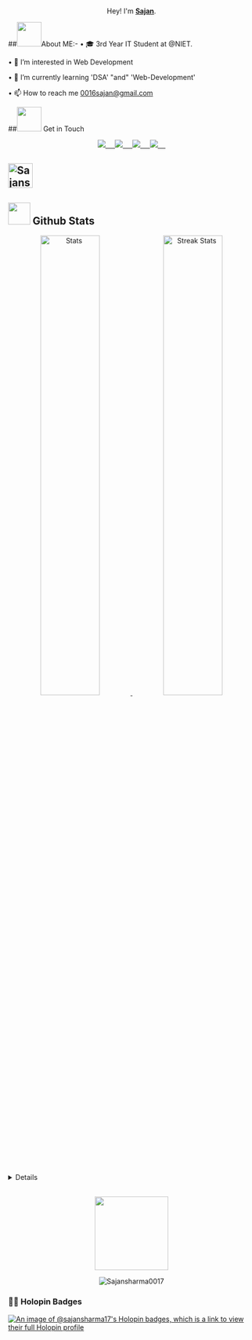 <p align="center">
  <br>
  <span>
    Hey! I'm <a rel="nofollow noopener noreferrer" target="_blank" href="https://sajansharma0017.github.io/SajanSharma-Portfolio/"><b>Sajan</b></a>.
  </span>
  <br>

##<img height="50" src="https://media.tenor.com/u56nhKZD24AAAAAj/catkiss-cat.gif"/>About ME:-
• 🎓 3rd Year IT Student at @NIET.

• 👀 I’m interested in Web Development

• 🌱 I’m currently learning 'DSA' "and" 'Web-Development'

• 📫 How to reach me 0016sajan@gmail.com



##<img height="50" src="https://media.tenor.com/uxO8UkvrXz4AAAAi/animation-cat.gif"/> Get in Touch
<p align="center"> 
<a href = "https://www.linkedin.com/in/sajan-sharma-081790218"> <img src = "https://img.shields.io/badge/-Sajansharma0017-blue?style=flat&logo=Linkedin&logoColor=white&link=https://www.linkedin.com/in/sajan-sharma-081790218" /> &nbsp; &nbsp; </a>
<a href = "https://github.com/Sajansharma0017"> <img src = "https://img.shields.io/badge/-Sajansharma0017-%23121011.svg?style=flat&logo=github&logoColor=white&link=https://github.com/Sajansharma0017/" /> &nbsp; &nbsp; </a>
<a href = "https://twitter.com"> <img src = "https://img.shields.io/badge/-Sajansharma0017-blue.svg?style=flat&logo=Twitter&logoColor=blue&logoColor=blue&link=https://twitter.com" /> &nbsp; &nbsp; </a>
<a href = "mailto:0211ite165@niet.co.in"> <img src = "https://img.shields.io/badge/0211ite165@niet.co.in-0078D4?style=flat&logo=microsoft-outlook&logoColor=white&link=mailto:0211ite165@niet.co.in" > &nbsp; &nbsp; </a>
</p>


  
## <img height="50" src="https://user-images.githubusercontent.com/74038190/225813708-98b745f2-7d22-48cf-9150-083f1b00d6c9.gif" alt="Sajansharma0017"/> 



## <img height="45" src="https://media.tenor.com/tKYbGz3wNCAAAAAi/catscafe-penguin.gif"/> Github Stats
<div align="center">
    <a href="https://github-readme-stats.vercel.app">
        <img width="49%" alt="Stats" src="https://my-stats-lemon.vercel.app/api?username=Sajansharma0017&show_icons=true&theme=tokyonight&hide_border=true"/>
    </a>
    <a href="https://github-readme-streak-stats.herokuapp.com">
        <img width="49%" alt="Streak Stats" src="https://github-readme-streak-stats.herokuapp.com/?user=Sajansharma0017&theme=tokyonight&hide_border=true"/>
    </a>
</div>

<details closed>

<p align="center"> <img src = "https://metrics.lecoq.io/Sajansharma0017?template=terminal&base=header%2C%20activity%2C%20community%2C%20repositories%2C%20metadata&base.indepth=false&base.hireable=false&base.skip=false&config.timezone=Asia%2FCalcutta" />
</p>  


</details>

<br>


<p align="center">
<img height="150" src="https://media.tenor.com/vlatqJBjMi0AAAAj/among-us.gif"/></p>

<p align="center"> <img src="https://komarev.com/ghpvc/?username=Sajansharma0017" alt="Sajansharma0017" /> </p>
<h3>🐱‍🐉 Holopin Badges</h3>

[![An image of @sajansharma17's Holopin badges, which is a link to view their full Holopin profile](https://holopin.me/sajansharma17)](https://holopin.io/@sajansharma17)

